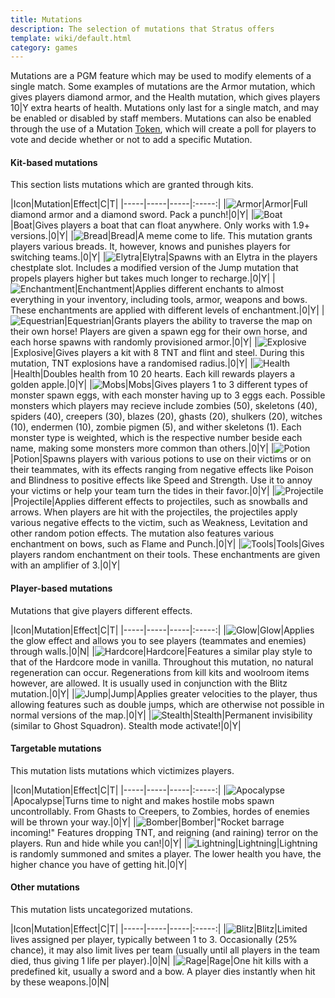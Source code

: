 ```yaml
---
title: Mutations
description: The selection of mutations that Stratus offers
template: wiki/default.html
category: games
---
```


Mutations are a PGM feature which may be used to modify elements of a single match. Some examples of mutations are the Armor mutation, which gives players diamond armor, and the Health mutation, which gives players 10|Y extra hearts of health. Mutations only last for a single match, and may be enabled or disabled by staff members. Mutations can also be enabled through the use of a Mutation [Token](gameplay/tokens), which will create a poll for players to vote and decide whether or not to add a specific Mutation.

#### Kit-based mutations

This section lists mutations which are granted through kits.

|Icon|Mutation|Effect|<span title="Chance this mutation will be randomly enabled">C</span>|<span title="Players can use Mutation Tokens to enable this mutation">T</span>|
|-----|-----|-----|:-----:|
|![Armor](/addon-project/assets/img/mutations/diamond_chestplate.png)|Armor|Full diamond armor and a diamond sword. Pack a punch!|0|Y|
|![Boat](/addon-project/assets/img/mutations/oak_boat.png)|Boat|Gives players a boat that can float anywhere. Only works with 1.9+ versions.|0|Y|
|![Bread](/addon-project/assets/img/mutations/bread.png)|Bread|A meme come to life. This mutation grants players various breads. It, however, knows and punishes players for switching teams.|0|Y|
|![Elytra](/addon-project/assets/img/mutations/elytra.png)|Elytra|Spawns with an Elytra in the players chestplate slot. Includes a modified version of the Jump mutation that propels players higher but takes much longer to recharge.|0|Y|
|![Enchantment](/addon-project/assets/img/mutations/enchantment_table.png)|Enchantment|Applies different enchants to almost everything in your inventory, including tools, armor, weapons and bows. These enchantments are applied with different levels of enchantment.|0|Y|
|![Equestrian](/addon-project/assets/img/mutations/saddle.png)|Equestrian|Grants players the ability to traverse the map on their own horse! Players are given a spawn egg for their own horse, and each horse spawns with randomly provisioned armor.|0|Y|
|![Explosive](/addon-project/assets/img/mutations/flint_and_steel.png)|Explosive|Gives players a kit with 8 TNT and flint and steel. During this mutation, TNT explosions have a randomised radius.|0|Y|
|![Health](/addon-project/assets/img/mutations/beef_cooked.png)|Health|Doubles health from 10 20 hearts. Each kill rewards players a golden apple.|0|Y|
|![Mobs](/addon-project/assets/img/mutations/spawn_egg.png)|Mobs|Gives players 1 to 3 different types of monster spawn eggs, with each monster having up to 3 eggs each. Possible monsters which players may recieve include zombies (50), skeletons (40), spiders (40), creepers (30), blazes (20), ghasts (20), shulkers (20), witches (10), endermen (10), zombie pigmen (5), and wither skeletons (1). Each monster type is weighted, which is the respective number beside each name, making some monsters more common than others.|0|Y|
|![Potion](/addon-project/assets/img/mutations/potion_bottle.png)|Potion|Spawns players with various potions to use on their victims or on their teammates, with its effects ranging from negative effects like Poison and Blindness to positive effects like Speed and Strength. Use it to annoy your victims or help your team turn the tides in their favor.|0|Y|
|![Projectile](/addon-project/assets/img/mutations/tipped_arrow.png)|Projectile|Applies different effects to projectiles, such as snowballs and arrows. When players are hit with the projectiles, the projectiles apply various negative effects to the victim, such as Weakness, Levitation and other random potion effects. The mutation also features various enchantment on bows, such as Flame and Punch.|0|Y|
|![Tools](/addon-project/assets/img/mutations/diamond_pickaxe.png)|Tools|Gives players random enchantment on their tools. These enchantments are given with an amplifier of 3.|0|Y|

#### Player-based mutations

Mutations that give players different effects.

|Icon|Mutation|Effect|<span title="Chance this mutation will be randomly enabled">C</span>|<span title="Players can use Mutation Tokens to enable this mutation">T</span>|
|-----|-----|-----|:-----:|
|![Glow](/addon-project/assets/img/mutations/glowstone_dust.png)|Glow|Applies the glow effect and allows you to see players (teammates and enemies) through walls.|0|N|
|![Hardcore](/addon-project/assets/img/mutations/apple_golden.png)|Hardcore|Features a similar play style to that of the Hardcore mode in vanilla. Throughout this mutation, no natural regeneration can occur. Regenerations from kill kits and woolroom items however, are allowed. It is usually used in conjunction with the Blitz mutation.|0|Y|
|![Jump](/addon-project/assets/img/mutations/feather.png)|Jump|Applies greater velocities to the player, thus allowing features such as double jumps, which are otherwise not possible in normal versions of the map.|0|Y|
|![Stealth](/addon-project/assets/img/mutations/glass.png)|Stealth|Permanent invisibility (similar to Ghost Squadron). Stealth mode activate!|0|Y|

#### Targetable mutations

This mutation lists mutations which victimizes players.

|Icon|Mutation|Effect|<span title="Chance this mutation will be randomly enabled">C</span>|<span title="Players can use Mutation Tokens to enable this mutation">T</span>|
|-----|-----|-----|:-----:|
|![Apocalypse](/addon-project/assets/img/mutations/nether_star.png)|Apocalypse|Turns time to night and makes hostile mobs spawn uncontrollably. From Ghasts to Creepers, to Zombies, hordes of enemies will be thrown your way.|0|Y|
|![Bomber](/addon-project/assets/img/mutations/tnt.png)|Bomber|"Rocket barrage incoming!" Features dropping TNT, and reigning (and raining) terror on the players. Run and hide while you can!|0|Y|
|![Lightning](/addon-project/assets/img/mutations/jack_o_lantern.png)|Lightning|Lightning is randomly summoned and smites a player. The lower health you have, the higher chance you have of getting hit.|0|Y|

#### Other mutations

This mutation lists uncategorized mutations.

|Icon|Mutation|Effect|<span title="Chance this mutation will be randomly enabled">C</span>|<span title="Players can use Mutation Tokens to enable this mutation">T</span>|
|-----|-----|-----|:-----:|
|![Blitz](/addon-project/assets/img/mutations/iron_bars.png)|Blitz|Limited lives assigned per player, typically between 1 to 3. Occasionally (25% chance), it may also limit lives per team (usually until all players in the team died, thus giving 1 life per player).|0|N|
|![Rage](/addon-project/assets/img/mutations/skeleton_skull.png)|Rage|One hit kills with a predefined kit, usually a sword and a bow. A player dies instantly when hit by these weapons.|0|N| 
    
<style>
td > img {
    margin-right: 8px;
    width: 32px;
    image-rendering: pixelated;
}
</style>

